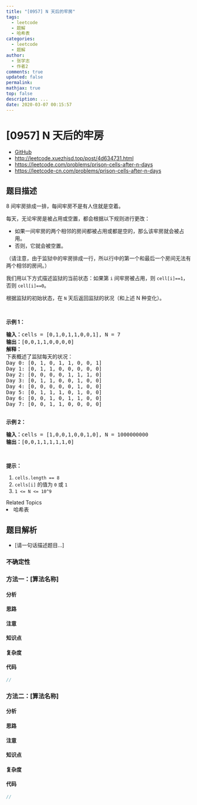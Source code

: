 ```yaml
---
title: "[0957] N 天后的牢房"
tags:
  - leetcode
  - 题解
  - 哈希表
categories:
  - leetcode
  - 题解
author:
  - 张学志
  - 作者2
comments: true
updated: false
permalink:
mathjax: true
top: false
description: ...
date: 2020-03-07 00:15:57
---
```



# [0957] N 天后的牢房
* [GitHub](https://github.com/algoboy101/LeetCodeCrowdsource/tree/master/_posts/QA/%5B0957%5D%20N%20%E5%A4%A9%E5%90%8E%E7%9A%84%E7%89%A2%E6%88%BF.md)
* http://leetcode.xuezhisd.top/post/4d634731.html
* https://leetcode.com/problems/prison-cells-after-n-days
* https://leetcode-cn.com/problems/prison-cells-after-n-days


## 题目描述

<p>8 间牢房排成一排，每间牢房不是有人住就是空着。</p>

<p>每天，无论牢房是被占用或空置，都会根据以下规则进行更改：</p>

<ul>
	<li>如果一间牢房的两个相邻的房间都被占用或都是空的，那么该牢房就会被占用。</li>
	<li>否则，它就会被空置。</li>
</ul>

<p>（请注意，由于监狱中的牢房排成一行，所以行中的第一个和最后一个房间无法有两个相邻的房间。）</p>

<p>我们用以下方式描述监狱的当前状态：如果第 <code>i</code> 间牢房被占用，则 <code>cell[i]==1</code>，否则 <code>cell[i]==0</code>。</p>

<p>根据监狱的初始状态，在 <code>N</code> 天后返回监狱的状况（和上述 N 种变化）。</p>

<p>&nbsp;</p>

<ol>
</ol>

<p><strong>示例 1：</strong></p>

<pre><strong>输入：</strong>cells = [0,1,0,1,1,0,0,1], N = 7
<strong>输出：</strong>[0,0,1,1,0,0,0,0]
<strong>解释：
</strong>下表概述了监狱每天的状况：
Day 0: [0, 1, 0, 1, 1, 0, 0, 1]
Day 1: [0, 1, 1, 0, 0, 0, 0, 0]
Day 2: [0, 0, 0, 0, 1, 1, 1, 0]
Day 3: [0, 1, 1, 0, 0, 1, 0, 0]
Day 4: [0, 0, 0, 0, 0, 1, 0, 0]
Day 5: [0, 1, 1, 1, 0, 1, 0, 0]
Day 6: [0, 0, 1, 0, 1, 1, 0, 0]
Day 7: [0, 0, 1, 1, 0, 0, 0, 0]

</pre>

<p><strong>示例 2：</strong></p>

<pre><strong>输入：</strong>cells = [1,0,0,1,0,0,1,0], N = 1000000000
<strong>输出：</strong>[0,0,1,1,1,1,1,0]
</pre>

<p>&nbsp;</p>

<p><strong>提示：</strong></p>

<ol>
	<li><code>cells.length == 8</code></li>
	<li><code>cells[i]</code>&nbsp;的值为 <code>0</code> 或 <code>1</code>&nbsp;</li>
	<li><code>1 &lt;= N &lt;= 10^9</code></li>
</ol>
<div><div>Related Topics</div><div><li>哈希表</li></div></div>


## 题目解析
* [请一句话描述题目...]

### 不确定性


### 方法一：[算法名称]

#### 分析

#### 思路

#### 注意

#### 知识点

#### 复杂度

#### 代码

```cpp
//
```


### 方法二：[算法名称]

#### 分析

#### 思路

#### 注意

#### 知识点

#### 复杂度

#### 代码

```cpp
//
```


